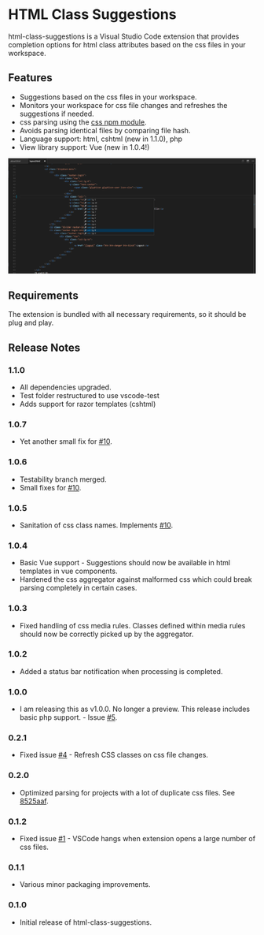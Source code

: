 # HTML Class Suggestions

html-class-suggestions is a Visual Studio Code extension that provides completion options for html class attributes based on the css files in your workspace.

## Features

* Suggestions based on the css files in your workspace.
* Monitors your workspace for css file changes and refreshes the suggestions if needed.
* css parsing using the [css npm module](https://github.com/reworkcss/css).
* Avoids parsing identical files by comparing file hash.
* Language support: html, cshtml (new in 1.1.0), php
* View library support: Vue (new in 1.0.4!)

![Screenshot 1](https://raw.githubusercontent.com/andersea/HTMLClassSuggestionsVSCode/master/images/Screenshot%201.png)

## Requirements

The extension is bundled with all necessary requirements, so it should be plug and play.

## Release Notes

### 1.1.0

* All dependencies upgraded.
* Test folder restructured to use vscode-test
* Adds support for razor templates (cshtml)

### 1.0.7

* Yet another small fix for [#10](https://github.com/andersea/HTMLClassSuggestionsVSCode/issues/10).

### 1.0.6

* Testability branch merged.
* Small fixes for [#10](https://github.com/andersea/HTMLClassSuggestionsVSCode/issues/10).

### 1.0.5

* Sanitation of css class names. Implements [#10](https://github.com/andersea/HTMLClassSuggestionsVSCode/issues/10).

### 1.0.4

* Basic Vue support - Suggestions should now be available in html templates in vue components.
* Hardened the css aggregator against malformed css which could break parsing completely in certain cases.

### 1.0.3

* Fixed handling of css media rules. Classes defined within media rules should now be correctly picked up by the aggregator.

### 1.0.2

* Added a status bar notification when processing is completed.

### 1.0.0
 
* I am releasing this as v1.0.0. No longer a preview. This release includes basic php support. - Issue [#5](https://github.com/andersea/HTMLClassSuggestionsVSCode/issues/5).

### 0.2.1

* Fixed issue [#4](https://github.com/andersea/HTMLClassSuggestionsVSCode/issues/4) - Refresh CSS classes on css file changes.

### 0.2.0

* Optimized parsing for projects with a lot of duplicate css files. See [8525aaf](https://github.com/andersea/HTMLClassSuggestionsVSCode/commit/8525aafee9f2f64ad1e39ceb78c38b91b59f0a9b).

### 0.1.2

* Fixed issue [#1](https://github.com/andersea/HTMLClassSuggestionsVSCode/issues/1) - VSCode hangs when extension opens a large number of css files.

### 0.1.1

* Various minor packaging improvements.

### 0.1.0

* Initial release of html-class-suggestions.
